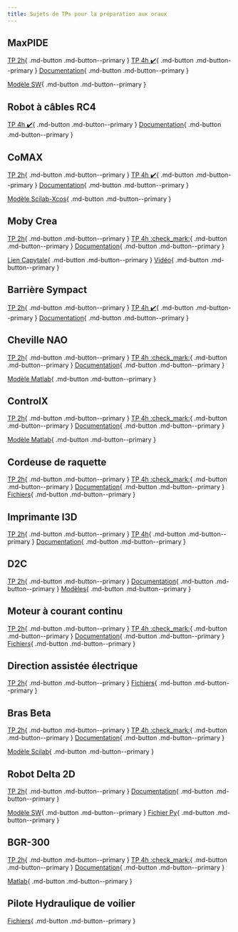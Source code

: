 ```yaml
---
title: Sujets de TPs pour la préparation aux oraux
---
```


[comment]: <> (Page manuelle)


## MaxPIDE

[TP 2h](https://github.com/xpessoles/PSI_Preparation_Oral/raw/main/TPs_2024/11_MaxPID/11_MaxPID_2h.pdf){ .md-button .md-button--primary }
[TP 4h :heavy_check_mark:](https://github.com/xpessoles/PSI_Preparation_Oral/raw/main/TPs_2024/11_MaxPID/11_MaxPID_4h.pdf){ .md-button .md-button--primary }
[Documentation](https://github.com/xpessoles/TP_Documents_PSI/raw/master/11_MaxpidE/11_MaxPIDE_Documentation.pdf){ .md-button .md-button--primary }

[Modèle SW](https://github.com/xpessoles/TP_Documents_PSI/raw/master/11_MaxpidE/Maxpid-V2_SolidWorks_V1.zip){ .md-button .md-button--primary }


[comment]: <>  (Robot à câbles RC4)

## Robot à câbles RC4

[TP 4h :heavy_check_mark:](https://github.com/xpessoles/PSI_Preparation_Oral/raw/main/2025/16_RC4_Sujet_4h.pdf){ .md-button .md-button--primary }
[Documentation](https://github.com/xpessoles/TP_Documents_PSI/blob/master/16_RC4/16_Documentation_RC4.docx){ .md-button .md-button--primary }



## CoMAX

[TP 2h](https://github.com/xpessoles/PSI_Preparation_Oral/raw/main/TPs_2024/04_CoMAX/04_CoMAX_2h.pdf){ .md-button .md-button--primary }
[TP 4h :heavy_check_mark:](https://github.com/xpessoles/PSI_Preparation_Oral/raw/main/2025/4_CoMAX_4h.pdf){ .md-button .md-button--primary }
[Documentation](https://github.com/xpessoles/TP_Documents_PSI/raw/master/04_CoMAX/04_Comax_Documentation.pdf){ .md-button .md-button--primary }

[Modèle Scilab-Xcos](https://github.com/xpessoles/TP_Documents_PSI/raw/master/04_CoMAX/04_CoMAX_XCOS.zip){ .md-button .md-button--primary }

## Moby Crea

[TP 2h](https://github.com/xpessoles/PSI_Preparation_Oral/raw/main/TPs_2024/13_Moby_Crea/13_Moby_Crea_2h.pdf){ .md-button .md-button--primary } 
[TP 4h :check_mark:](https://github.com/xpessoles/PSI_Preparation_Oral/raw/main/TPs_2024/13_Moby_Crea/13_Moby_Crea_4h.pdf){ .md-button .md-button--primary }
[Documentation](https://github.com/xpessoles/TP_Documents_PSI/raw/master/13_Moby_Crea/13_Documentation_Moby.pdf){ .md-button .md-button--primary }

[Lien Capytale](https://capytale2.ac-paris.fr/web/c/11e1-3612495){ .md-button .md-button--primary }
[Vidéo](https://github.com/xpessoles/TP_Sujets/raw/main/04_ResolutionCinematique/13_04_01/13_04_01_CarRide.mp4){ .md-button .md-button--primary }


[comment]: <>  (Robot à câbles RC4)

## Barrière Sympact

[TP 2h](https://github.com/xpessoles/PSI_Preparation_Oral/raw/main/TPs_2024/19_Sympact/19_Sympact_2h.pdf){ .md-button .md-button--primary } 
[TP 4h :heavy_check_mark:](https://github.com/xpessoles/PSI_Preparation_Oral/raw/main/TPs_2024/19_Sympact/19_Sympact_4h.pdf){ .md-button .md-button--primary }
[Documentation](https://github.com/xpessoles/TP_Documents_PSI/raw/master/19_Sympact/19_Documentation_Sympact.pdf){ .md-button .md-button--primary }

## Cheville NAO

[TP 2h](https://github.com/xpessoles/PSI_Preparation_Oral/raw/main/TPs_2024/03_ChevilleNAO/03_ChevilleNAO_2h.pdf){ .md-button .md-button--primary } 
[TP 4h :check_mark:](https://github.com/xpessoles/PSI_Preparation_Oral/raw/main/TPs_2024/03_ChevilleNAO/03_ChevilleNAO_4h.pdf){ .md-button .md-button--primary }
[Documentation](https://github.com/xpessoles/TP_Documents_PSI/raw/master/03_ChevilleNAO/03_Documentation_ChevilleNAO.pdf){ .md-button .md-button--primary }

[Modèle Matlab](https://github.com/xpessoles/TP_Documents_PSI/raw/master/03_ChevilleNAO/03_ChevilleNAO_Matlab.zip){ .md-button .md-button--primary }


## ControlX
[TP 2h](https://github.com/xpessoles/PSI_Preparation_Oral/raw/main/TPs_2024/05_ControlX/05_ControlX_2h.pdf){ .md-button .md-button--primary } 
[TP 4h :check_mark:](https://github.com/xpessoles/PSI_Preparation_Oral/raw/main/TPs_2024/05_ControlX/05_ControlX_4h.pdf){ .md-button .md-button--primary }
[Documentation](https://github.com/xpessoles/TP_Documents_PSI/raw/master/05_ControlX/05_ControlX_Documentation.pdf){ .md-button .md-button--primary }

[Modèle Matlab](https://github.com/xpessoles/TP_Documents_PSI/raw/master/05_ControlX/05_ControlX_Matlab.zip){ .md-button .md-button--primary }


## Cordeuse de raquette
[TP 2h](https://github.com/xpessoles/PSI_Preparation_Oral/raw/main/TPs_2024/06_Cordeuse/Cordeuse_Sujet.pdf){ .md-button .md-button--primary } 
[TP 4h :check_mark:](https://github.com/xpessoles/PSI_Preparation_Oral/raw/main/TPs_2024/06_Cordeuse/06_Cordeuse_4h.pdf){ .md-button .md-button--primary }
[Documentation](https://github.com/xpessoles/TP_Documents_PSI/raw/master/06_Cordeuse/Documentation_Cordeuse_V2.pdf){ .md-button .md-button--primary }
[Fichiers](https://github.com/xpessoles/PSI_Preparation_Oral/raw/main/TPs_2024/06_Cordeuse/06_Cordeuse.zip){ .md-button .md-button--primary }

## Imprimante I3D
[TP 2h](https://github.com/xpessoles/PSI_Preparation_Oral/raw/main/TPs_2024/22_I3D/22_I3D_2h.pdf){ .md-button .md-button--primary } 
[TP 4h](https://github.com/xpessoles/PSI_Preparation_Oral/raw/main/TPs_2024/22_I3D/22_I3D_4h.pdf){ .md-button .md-button--primary } 
[Documentation](https://github.com/xpessoles/TP_Documents_PSI/raw/master/22_ImprimanteI3D/22_ImprimanteI3D_Documentation.pdf){ .md-button .md-button--primary }

## D2C
[TP 2h](https://github.com/xpessoles/PSI_Preparation_Oral/raw/main/TPs_2024/08_Drone_D2C/D2C_SED_Sujet.pdf){ .md-button .md-button--primary } 
[Documentation](https://github.com/xpessoles/PSI_Preparation_Oral/raw/main/TPs_2024/08_Drone_D2C/Documentation_DroneD2C_V3.pdf){ .md-button .md-button--primary }
[Modèles](https://github.com/xpessoles/PSI_Preparation_Oral/raw/main/TPs_2024/08_Drone_D2C/Modeles.zip){ .md-button .md-button--primary }


## Moteur à courant continu
[TP 2h](https://github.com/xpessoles/PSI_Preparation_Oral/raw/main/TPs_2024/12_MoteurMCC/12_MoteurCC_2h.pdf){ .md-button .md-button--primary } 
[TP 4h :check_mark:](https://github.com/xpessoles/PSI_Preparation_Oral/raw/main/TPs_2024/12_MoteurMCC/12_MoteurCC_4h.pdf){ .md-button .md-button--primary } 
[Documentation](https://github.com/xpessoles/TP_Documents_PSI/raw/master/12_MoteurCC_3Sigma/12_MoteurCC_DocumentsRessources.pdf){ .md-button .md-button--primary }
[Fichiers](https://github.com/xpessoles/PSI_Preparation_Oral/raw/main/TPs_2024/12_MoteurMCC/CommandePWM_Mesure.slx){ .md-button .md-button--primary }


## Direction assistée électrique
[TP 2h](https://github.com/xpessoles/PSI_Preparation_Oral/raw/main/TPs_2024/07_DAE/DAE_Sujet.pdf){ .md-button .md-button--primary } 
[Fichiers](https://github.com/xpessoles/PSI_Preparation_Oral/raw/main/TPs_2024/07_DAE/DAE_Eleves.zip){ .md-button .md-button--primary } 

## Bras Beta
[TP 2h](https://github.com/xpessoles/PSI_Preparation_Oral/raw/main/TPs_2024/02_BrasBeta/02_BrasBeta_2h.pdf){ .md-button .md-button--primary } 
[TP 4h :check_mark:](https://github.com/xpessoles/PSI_Preparation_Oral/raw/main/TPs_2024/02_BrasBeta/02_BrasBeta_4h.pdf){ .md-button .md-button--primary }
[Documentation](https://github.com/xpessoles/TP_Documents_PSI/raw/master/02_BrasBeta/02_BrasBeta_Documentation.pdf){ .md-button .md-button--primary }

[Modèle Scilab](https://github.com/xpessoles/TP_Documents_PSI/raw/master/02_BrasBeta/02_BrasBeta_Xcos.zip){ .md-button .md-button--primary }


## Robot Delta 2D
[TP 2h](https://github.com/xpessoles/PSI_Preparation_Oral/raw/main/TPs_2024/17_RobotDelta2D/17_RobotDelta2D_2h.pdf){ .md-button .md-button--primary } 
[Documentation](https://github.com/xpessoles/TP_Documents_PSI/raw/master/17_RobotDelta2D/17_RobotDelta2D_Documentation.pdf){ .md-button .md-button--primary }

[Modèle SW](https://github.com/xpessoles/PSI_Preparation_Oral/raw/main/TPs_2024/17_RobotDelta2D/17_RobotDelta2D_SW.zip){ .md-button .md-button--primary } 
[Fichier Py](https://github.com/xpessoles/PSI_Preparation_Oral/raw/main/TPs_2024/17_RobotDelta2D/DeplacementVertPas10mm_API.py){ .md-button .md-button--primary } 

## BGR-300
[TP 2h](https://github.com/xpessoles/PSI_Preparation_Oral/raw/main/TPs_2024/01_BGR-300/01_BGR-300_Sujet_2h.pdf){ .md-button .md-button--primary } 
[TP 4h :check_mark:](https://github.com/xpessoles/PSI_Preparation_Oral/raw/main/2025/01_BGR-300_Sujet_4h.pdf){ .md-button .md-button--primary }
[Documentation](https://github.com/xpessoles/TP_Documents_PSI/raw/master/01_BGR-300/01_BGR-300_Documentation.pdf){ .md-button .md-button--primary }

[Matlab](https://github.com/xpessoles/TP_Documents_PSI/raw/master/01_BGR-300/01_BGR-300_Matlab.zip){ .md-button .md-button--primary }


## Pilote Hydraulique de voilier

[Fichiers](https://github.com/xpessoles/PSI_Preparation_Oral/raw/main/TPs_2024/Pilote.zip){ .md-button .md-button--primary }



